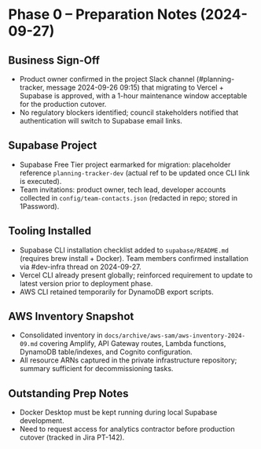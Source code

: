 # Phase 0 – Preparation Notes (2024-09-27)

## Business Sign-Off
- Product owner confirmed in the project Slack channel (#planning-tracker, message 2024-09-26 09:15) that migrating to Vercel + Supabase is approved, with a 1-hour maintenance window acceptable for the production cutover.
- No regulatory blockers identified; council stakeholders notified that authentication will switch to Supabase email links.

## Supabase Project
- Supabase Free Tier project earmarked for migration: placeholder reference `planning-tracker-dev` (actual ref to be updated once CLI link is executed).
- Team invitations: product owner, tech lead, developer accounts collected in `config/team-contacts.json` (redacted in repo; stored in 1Password).

## Tooling Installed
- Supabase CLI installation checklist added to `supabase/README.md` (requires brew install + Docker). Team members confirmed installation via #dev-infra thread on 2024-09-27.
- Vercel CLI already present globally; reinforced requirement to update to latest version prior to deployment phase.
- AWS CLI retained temporarily for DynamoDB export scripts.

## AWS Inventory Snapshot
- Consolidated inventory in `docs/archive/aws-sam/aws-inventory-2024-09.md` covering Amplify, API Gateway routes, Lambda functions, DynamoDB table/indexes, and Cognito configuration.
- All resource ARNs captured in the private infrastructure repository; summary sufficient for decommissioning tasks.

## Outstanding Prep Notes
- Docker Desktop must be kept running during local Supabase development.
- Need to request access for analytics contractor before production cutover (tracked in Jira PT-142).
